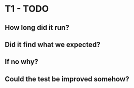 # T1 - TODO


## How long did it run?

## Did it find what we expected?

## If no why?

## Could the test be improved somehow?
